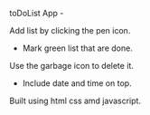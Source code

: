 toDoList App -


 Add list by clicking the pen icon.

-  Mark green list that are done.

Use the garbage icon to delete it.

-  Include date and time on top.

Built using html css amd javascript.
